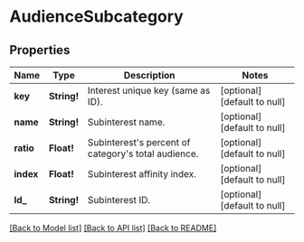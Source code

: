 # AudienceSubcategory

## Properties
Name | Type | Description | Notes
------------ | ------------- | ------------- | -------------
**key** | **String!** | Interest unique key (same as ID). | [optional] [default to null]
**name** | **String!** | Subinterest name. | [optional] [default to null]
**ratio** | **Float!** | Subinterest&#39;s percent of category&#39;s total audience. | [optional] [default to null]
**index** | **Float!** | Subinterest affinity index. | [optional] [default to null]
**Id_** | **String!** | Subinterest ID. | [optional] [default to null]

[[Back to Model list]](../README.md#documentation-for-models) [[Back to API list]](../README.md#documentation-for-api-endpoints) [[Back to README]](../README.md)


